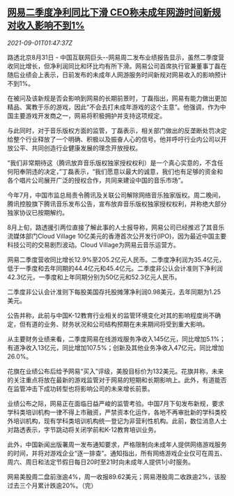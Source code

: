 <!--1630461663000-->
[网易二季度净利同比下滑 CEO称未成年网游时间新规对收入影响不到1%](https://cn.reuters.com/article/neteaseq2-profit-0831-tues-idCNKBS2FX2DQ)
------

<div><i>2021-09-01T01:47:37Z</i></div><p>路透北京8月31日 - 中国互联网巨头--网易周二发布业绩报告显示，虽然二季度营收同比增长，但净利润同比和环比均有所下滑。网易公司首席执行官兼董事丁磊在随后业绩会上表示，日前发布的未成年人网游服务时间新规对网易收入的影响预计不到1%。</p><p>在被问及该新规是否会影响到网易的长期前景时，丁磊指出，网易有能力做出更加精品、寓教于乐的游戏，因此“不会去打未成年游戏的这个主意”。他强调，作为中国主要游戏开发商之一，网易将积极拥护并支持这项规定。</p><p>与此同时，对于音乐版权方面的监管，丁磊表示，相关部门做出的反垄断处罚决定给整个行业释放了一个明确、积极以及振奋人心的信号。他并呼吁行业内公司以开放公平、共同创造行业健康发展的理念开放授权。</p><p>“我们非常期待这（腾讯放弃音乐版权独家授权权利）是一个真心实意的，不含任何阳奉阴违的决定，”丁磊表示，“我们愿意以最大的诚意，我们也有足够的资金和各个唱片公司展开广泛的授权合作，共同来建设中国的音乐市场”。</p><p>今年7月，中国市监总局责令腾讯及关联公司解除网络音乐独家版权。周二晚间，腾讯控股旗下腾讯音乐发布公告，宣布放弃音乐版权独家授权权利，并称绝大部分独家协议已按期解约。</p><p>8月上旬，路透援引两位直接了解此事的人士报导称，网易公司已经推迟了其音乐流媒体部门Cloud Village 10亿美元的香港首次公开发行(IPO)，因为最近中国主要科技公司的交易剧烈波动。Cloud Village为网易云音乐运营方。</p><p>网易二季度营收同比增长12.9%至205.2亿元人民币。二季度净利润为35.4亿元，低于一季度和去年同期的44.4亿元和45.4亿元。二季度非公认会计准则下净利润42.3亿元，一季度和上年同期分别为50亿元和52.3亿元人民币。</p><p>二季度非公认会计准则下每股美国存托股摊薄净利润0.98美元，去年同期为1.25美元。</p><p>公告并称，此前与中国K-12教育行业相关的监管环境变化对其的影响程度尚不确定，但有道的业务、财务状况和公司结构预期在未来期间将受到重大影响。</p><p>从主要财务业绩来看，二季度网易在线游戏服务净收入145亿元，同比增加5.1%；有道净收入13亿元，同比增加107.5%；创新及其他业务净收入47亿元，同比增加26.0%。</p><p>花旗在业绩公布后给予网易“买入”评级，美股目标价为132美元。花旗并称，未来的关注重点将放在最新的游戏监管对于网易的短期和长期影响上。此外，有道能否在监管冲击下成功转型也将影响公司的未来增长前景。</p><p>业绩公布之际，网易正在面临日益严峻的监管考验。中国7月下旬发布新规，要求学科类培训机构一律不得上市融资，严禁资本化运作，各地不再审批新的学科类校外培训机构，现有学科类培训机构统一登记为非营利性机构。此前，数位消息人士对路透表示，字节跳动将关闭学前和K-12教育培训业务。</p><p>此外，中国新闻出版署周一发布通知要求，严格限制向未成年人提供网络游戏服务的时间，并将对游戏企业“逐一排查”。通知指出，所有网络游戏企业仅可在周五、周六、周日和法定节假日每日20时至21时向未成年人提供1小时服务。</p><p>网易美股周二盘前涨逾4%，周一收报89.62美元；网易港股周二收跌逾2%，该股过去三个月累计跌逾20%。（完）</p>

